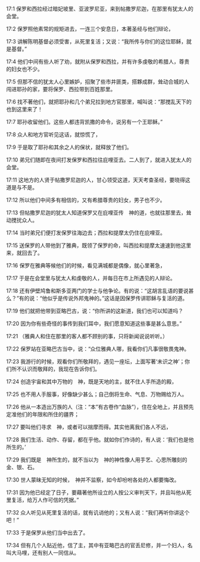 <a id="1"></a>17:1  保罗和西拉经过暗妃坡里、亚波罗尼亚，来到帖撒罗尼迦，在那里有犹太人的会堂。  

<a id="2"></a>17:2  保罗照他素常的规矩进去，一连三个安息日，本著圣经与他们辩论，  

<a id="3"></a>17:3  讲解陈明基督必须受害，从死里复活；又说：“我所传与你们的这位耶稣，就是基督。”  

<a id="4"></a>17:4  他们中间有些人听了劝，就附从保罗和西拉，并有许多虔敬的希腊人，尊贵的妇女也不少。  

<a id="5"></a>17:5  但那不信的犹太人心里嫉妒，招聚了些市井匪类，搭夥成群，耸动合城的人闯进耶孙的家，要将保罗、西拉带到百姓那里。  

<a id="6"></a>17:6  找不著他们，就把耶孙和几个弟兄拉到地方官那里，喊叫说：“那搅乱天下的也到这里来了！  

<a id="7"></a>17:7  耶孙收留他们。这些人都违背凯撒的命令，说另有一个王耶稣。”  

<a id="8"></a>17:8  众人和地方官听见这话，就惊慌了，  

<a id="9"></a>17:9  于是取了耶孙和其余之人的保状，就释放了他们。  

<a id="10"></a>17:10  弟兄们随即在夜间打发保罗和西拉往庇哩亚去。二人到了，就进入犹太人的会堂。  

<a id="11"></a>17:11  这地方的人贤于帖撒罗尼迦的人，甘心领受这道，天天考查圣经，要晓得这道是与不是。  

<a id="12"></a>17:12  所以他们中间多有相信的，又有希腊尊贵的妇女，男子也不少。  

<a id="13"></a>17:13  但帖撒罗尼迦的犹太人知道保罗又在庇哩亚传　神的道，也就往那里去，耸动搅扰众人。  

<a id="14"></a>17:14  当时弟兄们便打发保罗往海边去；西拉和提摩太仍住在庇哩亚。  

<a id="15"></a>17:15  送保罗的人带他到了雅典，既领了保罗的命，叫西拉和提摩太速速到他这里来，就回去了。  

<a id="16"></a>17:16  保罗在雅典等候他们的时候，看见满城都是偶像，就心里著急，  

<a id="17"></a>17:17  于是在会堂里与犹太人和虔敬的人，并每日在市上所遇见的人辩论。  

<a id="18"></a>17:18  还有伊壁鸠鲁和斯多亚两门的学士与他争论。有的说：“这胡言乱语的要说甚么？”有的说：“他似乎是传说外邦鬼神的。”这话是因保罗传讲耶稣与复活的道。  

<a id="19"></a>17:19  他们就把他带到亚略巴古，说：“你所讲的这新道，我们也可以知道吗？  

<a id="20"></a>17:20  因为你有些奇怪的事传到我们耳中，我们愿意知道这些事是甚么意思。”  

<a id="21"></a>17:21  （雅典人和住在那里的客人都不顾别的事，只将新闻说说听听。）  

<a id="22"></a>17:22  保罗站在亚略巴古当中，说：“众位雅典人哪，我看你们凡事很敬畏鬼神。  

<a id="23"></a>17:23  我游行的时候，观看你们所敬拜的，遇见一座坛，上面写著‘未识之神’；你们所不认识而敬拜的，我现在告诉你们。  

<a id="24"></a>17:24  创造宇宙和其中万物的　神，既是天地的主，就不住人手所造的殿，  

<a id="25"></a>17:25  也不用人手服事，好像缺少甚么；自己倒将生命、气息、万物赐给万人。  

<a id="26"></a>17:26  他从一本造出万族的人（注：“本”有古卷作“血脉”），住在全地上，并且预先定准他们的年限和所住的疆界；  

<a id="27"></a>17:27  要叫他们寻求　神，或者可以揣摩而得。其实他离我们各人不远，  

<a id="28"></a>17:28  我们生活、动作、存留，都在乎他。就如你们作诗的，有人说：‘我们也是他所生的。’  

<a id="29"></a>17:29  我们既是　神所生的，就不当以为　神的神性像人用手艺、心思所雕刻的金、银、石。  

<a id="30"></a>17:30  世人蒙昧无知的时候，　神并不监察，如今却吩咐各处的人都要悔改。  

<a id="31"></a>17:31  因为他已经定了日子，要藉著他所设立的人按公义审判天下，并且叫他从死里复活，给万人作可信的凭据。”  

<a id="32"></a>17:32  众人听见从死里复活的话，就有讥诮他的；又有人说：“我们再听你讲这个吧！”  

<a id="33"></a>17:33  于是保罗从他们当中出去了。  

<a id="34"></a>17:34  但有几个人贴近他，信了主，其中有亚略巴古的官丢尼修，并一个妇人，名叫大马哩，还有别人一同信从。  

